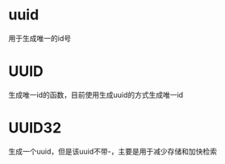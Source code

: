 # uuid

用于生成唯一的id号

# UUID 
生成唯一id的函数，目前使用生成uuid的方式生成唯一id

# UUID32
生成一个uuid，但是该uuid不带-，主要是用于减少存储和加快检索